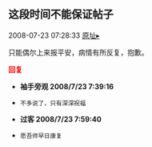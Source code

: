 ## 这段时间不能保证帖子
2008-07-23 07:28:33
[原址▸](http://www.fxgan.com/chan_time/2008_07_12/1058.htm)


只能偶尔上来报平安，病情有所反复，抱歉。




<font color='red'>**回复**</font>


- **袖手旁观 2008/7/23 7:39:16**
- ```
  不多说了，只有深深祝福
  ```
- **过客 2008/7/23 7:59:40**
- ```
  愿吾师早日康复
  ```

